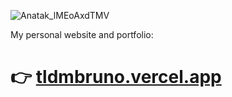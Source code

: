 ![Anatak_lMEoAxdTMV](https://github.com/tldmbruno/tldmbruno/assets/118130235/650a4e5b-00e2-4513-82a3-289865676b55)

My personal website and portfolio:
# 👉 [tldmbruno.vercel.app](https://tldmbruno.vercel.app)
